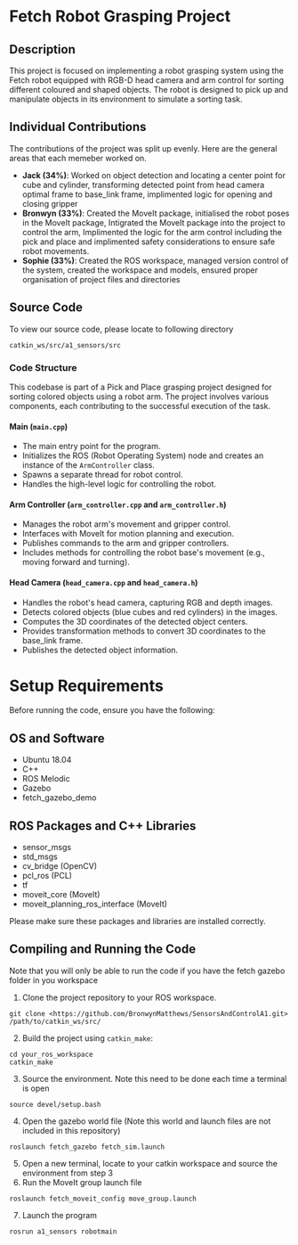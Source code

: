 # Fetch Robot Grasping Project

## Description

This project is focused on implementing a robot grasping system using the Fetch robot equipped with RGB-D head camera and arm control for sorting different coloured and shaped objects. The robot is designed to pick up and manipulate objects in its environment to simulate a sorting task.

## Individual Contributions

The contributions of the project was split up evenly. Here are the general areas that each memeber worked on.
- **Jack (34%)**: Worked on object detection and locating a center point for cube and cylinder, transforming detected point from head camera optimal frame to base_link frame, implimented logic for opening and closing gripper
- **Bronwyn (33%)**: Created the MoveIt package, initialised the robot poses in the MoveIt package, Intigrated the MoveIt package into the project to control the arm, Implimented the logic for the arm control including the pick and place and implimented safety considerations to ensure safe robot movements. 
- **Sophie (33%)**: Created the ROS workspace, managed version control of the system, created the workspace and models, ensured proper organisation of project files and directories

## Source Code
To view our source code, please locate to following directory 

```catkin_ws/src/a1_sensors/src```

### Code Structure
This codebase is part of a Pick and Place grasping project designed for sorting colored objects using a robot arm. The project involves various components, each contributing to the successful execution of the task.
#### Main (`main.cpp`)
- The main entry point for the program.
- Initializes the ROS (Robot Operating System) node and creates an instance of the `ArmController` class.
- Spawns a separate thread for robot control.
- Handles the high-level logic for controlling the robot.

#### Arm Controller (`arm_controller.cpp` and `arm_controller.h`)
- Manages the robot arm's movement and gripper control.
- Interfaces with MoveIt for motion planning and execution.
- Publishes commands to the arm and gripper controllers.
- Includes methods for controlling the robot base's movement (e.g., moving forward and turning).

#### Head Camera (`head_camera.cpp` and `head_camera.h`)
- Handles the robot's head camera, capturing RGB and depth images.
- Detects colored objects (blue cubes and red cylinders) in the images.
- Computes the 3D coordinates of the detected object centers.
- Provides transformation methods to convert 3D coordinates to the base_link frame.
- Publishes the detected object information.

# Setup Requirements
Before running the code, ensure you have the following:

## OS and Software
- Ubuntu 18.04
- C++
- ROS Melodic
- Gazebo
- fetch_gazebo_demo

## ROS Packages and C++ Libraries
- sensor_msgs
- std_msgs
- cv_bridge (OpenCV) 
- pcl_ros (PCL)
- tf
- moveit_core (MoveIt)
- moveit_planning_ros_interface (MoveIt)

Please make sure these packages and libraries are installed correctly.


## Compiling and Running the Code
Note that you will only be able to run the code if you have the fetch gazebo folder in you workspace

1. Clone the project repository to your ROS workspace.
```
git clone <https://github.com/BronwynMatthews/SensorsAndControlA1.git> /path/to/catkin_ws/src/
```
2. Build the project using `catkin_make`:

```
cd your_ros_workspace
catkin_make
```

3. Source the environment. Note this need to be done each time a terminal is open
```
source devel/setup.bash
```

4. Open the gazebo world file (Note this world and launch files are not included in this repository)
```
roslaunch fetch_gazebo fetch_sim.launch
```
5. Open a new terminal, locate to your catkin workspace and source the environment from step 3
6. Run the MoveIt group launch file
```
roslaunch fetch_moveit_config move_group.launch
```
7. Launch the program 
```
rosrun a1_sensors robotmain
```
